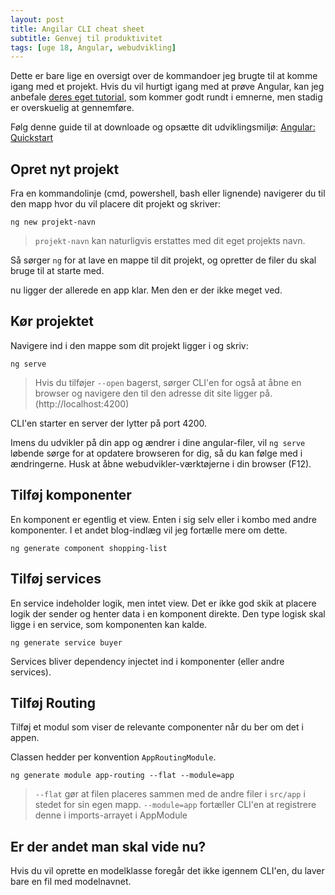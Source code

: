```yaml
---
layout: post
title: Angilar CLI cheat sheet
subtitle: Genvej til produktivitet
tags: [uge 18, Angular, webudvikling]
---
```


Dette er bare lige en oversigt over de kommandoer jeg brugte til at komme igang med et projekt. Hvis du vil hurtigt igang med at prøve Angular, kan jeg anbefale [deres eget tutorial](https://angular.io/tutorial), som kommer godt rundt i emnerne, men stadig er overskuelig at gennemføre.

Følg denne guide til at downloade og opsætte dit udviklingsmiljø: [Angular: Quickstart](https://angular.io/guide/quickstart)

## Opret nyt projekt
Fra en kommandolinje (cmd, powershell, bash eller lignende) navigerer du til den mapp hvor du vil placere dit projekt og skriver:

```
ng new projekt-navn
```
> `projekt-navn` kan naturligvis erstattes med dit eget projekts navn.

Så sørger `ng` for at lave en mappe til dit projekt, og opretter de filer du skal bruge til at starte med.

nu ligger der allerede en app klar. Men den er der ikke meget ved.

## Kør projektet
Navigere ind i den mappe som dit projekt ligger i og skriv:

```
ng serve
```
> Hvis du tilføjer `--open` bagerst, sørger CLI'en for også at åbne en browser og navigere den til den adresse dit site ligger på. (http://localhost:4200)

CLI'en starter en server der lytter på port 4200. 

Imens du udvikler på din app og ændrer i dine angular-filer, vil `ng serve` løbende sørge for at opdatere browseren for dig, så du kan følge med i ændringerne. Husk at åbne webudvikler-værktøjerne i din browser (F12).

## Tilføj komponenter
En komponent er egentlig et view. Enten i sig selv eller i kombo med andre komponenter. I et andet blog-indlæg vil jeg fortælle mere om dette.

```
ng generate component shopping-list
```

## Tilføj services
En service indeholder logik, men intet view. Det er ikke god skik at placere logik der sender og henter data i en komponent direkte. Den type logisk skal ligge i en service, som komponenten kan kalde.

```
ng generate service buyer
```

Services bliver dependency injectet ind i komponenter (eller andre services).

## Tilføj Routing
Tilføj et modul som viser de relevante componenter når du ber om det i appen.

Classen hedder per konvention `AppRoutingModule`.

```
ng generate module app-routing --flat --module=app
```
> `--flat` gør at filen placeres sammen med de andre filer i `src/app` i stedet for sin egen mapp.
> `--module=app` fortæller CLI'en at registrere denne i imports-arrayet i AppModule

## Er der andet man skal vide nu?
Hvis du vil oprette en modelklasse foregår det ikke igennem CLI'en, du laver bare en fil med modelnavnet.
